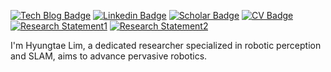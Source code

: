[![Tech Blog Badge](http://img.shields.io/badge/-Tech%20blog-black?style=flat-square&logo=github&link=https://limhyungtae.github.io/)](https://limhyungtae.github.io/https://limhyungtae.github.io/aboutme/)
[![Linkedin Badge](https://img.shields.io/badge/-LinkedIn-blue?style=flat-square&logo=Linkedin&logoColor=white&link=https://www.linkedin.com/in/hyungtae-lim-34b8a015a/)](https://www.linkedin.com/in/hyungtae-lim-34b8a015a/)
[![Scholar Badge](https://img.shields.io/badge/Scholar-4285F4?style=flat-square&logo=GoogleScholar&logoColor=white&link=https://scholar.google.com/citations?user=S1A3nbIAAAAJ&hl=en)](https://scholar.google.com/citations?user=S1A3nbIAAAAJ&hl=en)
[![CV Badge](https://img.shields.io/badge/CV-navy?style=flat-square&logo=AdobeAcrobatReader&logoColor=white&link=https://github.com/LimHyungTae/LimHyungTae.github.io/blob/master/cv_and_research_statement/cv.pdf)](https://github.com/LimHyungTae/LimHyungTae.github.io/blob/master/cv_and_research_statement/cv.pdf)
[![Research Statement1](https://img.shields.io/badge/Research%20Statement1-darkorange?style=flat-square&logo=ResearchGate&logoColor=white&link=https://github.com/LimHyungTae/LimHyungTae.github.io/blob/master/cv_and_research_statement/research_statement.pdf)](https://github.com/LimHyungTae/LimHyungTae.github.io/blob/master/cv_and_research_statement/research_statement.pdf)
[![Research Statement2](https://img.shields.io/badge/Research%20Statement2-forestgreen?style=flat-square&logo=arXiv&logoColor=white&link=https://arxiv.org/abs/2405.11176)](https://arxiv.org/abs/2405.11176)

I'm Hyungtae Lim, a dedicated researcher specialized in robotic perception and SLAM, aims to advance pervasive robotics.
